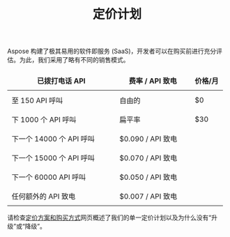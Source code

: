 ﻿---
title: 定价计划
second_title: Aspose.Cells Cloud Documen
type: docs
url: /zh/pricing-plan/
description: Aspose.Cells 云支持 Excel 创建、转换、合并、拆分、保护、内部对象操作等
weight: 70
kwords: Excel, Office 云, REST API, 电子表格, PDF, CSV, Json, Markdown, 定价计划
---
Aspose 构建了极其易用的软件即服务 (SaaS)，开发者可以在购买前进行充分评估。为此，我们采用了略有不同的销售模式。

<table style="font-size: 16px; width: 100%; border-collapse: collapse;">
    <thead>
        <tr>
            <th style="border: none;width:50%; padding: 10px;">已拨打电话 API</th>
            <th style="border: none;width:35%; padding: 10px;">费率 / API 致电</th>
            <th style="border: none; width:29%;padding: 10px;">价格/月</th>
        </tr>
    </thead>
    <tbody>
        <tr>
            <td style="border: none; padding: 10px;">至 150 API 呼叫</td>
            <td style="border: none; padding: 10px;">自由的</td>
            <td style="border: none; padding: 10px;">$0</td>
        </tr>
        <tr>
            <td style="border: none; padding: 10px;">下 1000 个 API 呼叫</td>
            <td style="border: none; padding: 10px;">扁平率</td>
            <td style="border: none; padding: 10px;">$30</td>
        </tr>
        <tr>
            <td style="border: none; padding: 10px;">下一个 14000 个 API 呼叫</td>
            <td style="border: none; padding: 10px;">$0.090 / API 致电</td>
            <td style="border: none; padding: 10px;"></td>
        </tr>
        <tr>
            <td style="border: none; padding: 10px;">下一个 15000 个 API 呼叫</td>
            <td style="border: none; padding: 10px;">$0.070 / API 致电</td>
            <td style="border: none; padding: 10px;"></td>
        </tr>
        <tr>
            <td style="border: none; padding: 10px;">下一个 60000 API 呼叫</td>
            <td style="border: none; padding: 10px;">$0.050 / API 致电</td>
            <td style="border: none; padding: 10px;"></td>
        </tr>
        <tr>
            <td style="border: none; padding: 10px;">任何额外的 API 致电</td>
            <td style="border: none; padding: 10px;">$0.007 / API 致电</td>
            <td style="border: none; padding: 10px;"></td>
        </tr>
    </tbody>
</table>


请检查[定价方案和购买方式](https://purchase.aspose.cloud/buy)网页概述了我们的单一定价计划以及为什么没有“升级”或“降级”。
